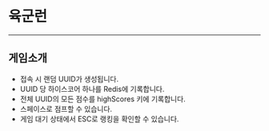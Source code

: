 # 육군런

---

## 게임소개

- 접속 시 랜덤 UUID가 생성됩니다.
- UUID 당 하이스코어 하나를 Redis에 기록합니다.
- 전체 UUID의 모든 점수를 highScores 키에 기록합니다.
- 스페이스로 점프할 수 있습니다.
- 게임 대기 상태에서 ESC로 랭킹을 확인할 수 있습니다.
